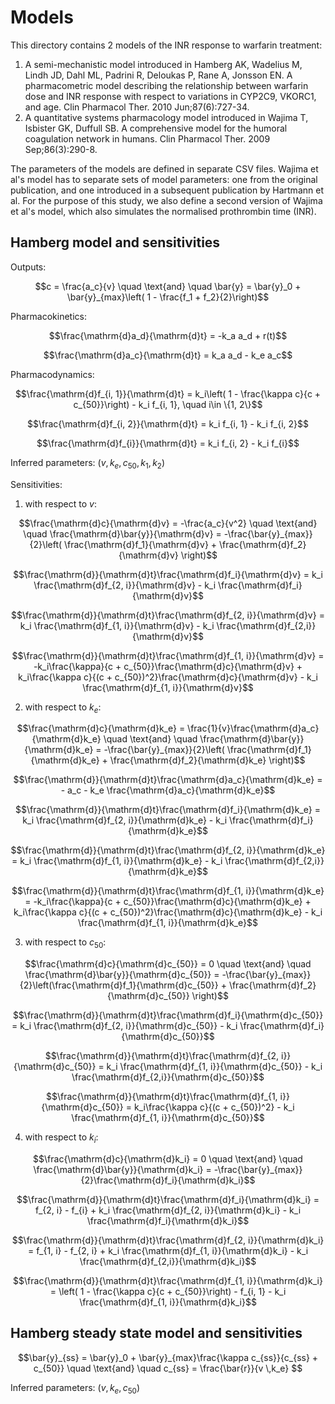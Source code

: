 # Models

This directory contains 2 models of the INR response to warfarin treatment:

1. A semi-mechanistic model introduced in Hamberg AK, Wadelius M, Lindh JD, Dahl ML, Padrini R, Deloukas P,
    Rane A, Jonsson EN. A pharmacometric model describing the relationship
    between warfarin dose and INR response with respect to variations in
    CYP2C9, VKORC1, and age. Clin Pharmacol Ther. 2010 Jun;87(6):727-34.
2. A quantitative systems pharmacology model introduced in Wajima T, Isbister GK, Duffull SB. A
    comprehensive model for the humoral coagulation network in humans. Clin Pharmacol Ther. 2009
    Sep;86(3):290-8.

The parameters of the models are defined in separate CSV files. Wajima et al's
model has to separate sets of model parameters: one from the original publication,
and one introduced in a subsequent publication by Hartmann et al. For the purpose
of this study, we also define a second version of Wajima et al's model, which
also simulates the normalised prothrombin time (INR).

## Hamberg model and sensitivities

Outputs:
```math
c = \frac{a_c}{v} \quad \text{and} \quad \bar{y} = \bar{y}_0 + \bar{y}_{max}\left( 1 - \frac{f_1 + f_2}{2}\right)
```

Pharmacokinetics:
```math
\frac{\mathrm{d}a_d}{\mathrm{d}t} = -k_a a_d + r(t)
```
```math
\frac{\mathrm{d}a_c}{\mathrm{d}t} = k_a a_d - k_e a_c
```

Pharmacodynamics:
```math
\frac{\mathrm{d}f_{i, 1}}{\mathrm{d}t} = k_i\left( 1 - \frac{\kappa c}{c + c_{50}}\right) - k_i f_{i, 1}, \quad i\in \{1, 2\}
```
```math
\frac{\mathrm{d}f_{i, 2}}{\mathrm{d}t} = k_i f_{i, 1} - k_i f_{i, 2}
```
```math
\frac{\mathrm{d}f_{i}}{\mathrm{d}t} = k_i f_{i, 2} - k_i f_{i}
```

Inferred parameters: $(v, k_e, c_{50}, k_1, k_2)$

Sensitivities:

1. with respect to $v$:
```math
\frac{\mathrm{d}c}{\mathrm{d}v} = -\frac{a_c}{v^2}
\quad \text{and} \quad
\frac{\mathrm{d}\bar{y}}{\mathrm{d}v} = -\frac{\bar{y}_{max}}{2}\left( \frac{\mathrm{d}f_1}{\mathrm{d}v} + \frac{\mathrm{d}f_2}{\mathrm{d}v} \right)
```
```math
\frac{\mathrm{d}}{\mathrm{d}t}\frac{\mathrm{d}f_i}{\mathrm{d}v} = k_i \frac{\mathrm{d}f_{2, i}}{\mathrm{d}v} - k_i \frac{\mathrm{d}f_i}{\mathrm{d}v}
```
```math
\frac{\mathrm{d}}{\mathrm{d}t}\frac{\mathrm{d}f_{2, i}}{\mathrm{d}v} = k_i \frac{\mathrm{d}f_{1, i}}{\mathrm{d}v} - k_i \frac{\mathrm{d}f_{2,i}}{\mathrm{d}v}
```
```math
\frac{\mathrm{d}}{\mathrm{d}t}\frac{\mathrm{d}f_{1, i}}{\mathrm{d}v} = -k_i\frac{\kappa}{c + c_{50}}\frac{\mathrm{d}c}{\mathrm{d}v} + k_i\frac{\kappa c}{(c + c_{50})^2}\frac{\mathrm{d}c}{\mathrm{d}v} - k_i \frac{\mathrm{d}f_{1, i}}{\mathrm{d}v}
```

2. with respect to $k_e$:
```math
\frac{\mathrm{d}c}{\mathrm{d}k_e} = \frac{1}{v}\frac{\mathrm{d}a_c}{\mathrm{d}k_e}
\quad \text{and} \quad
\frac{\mathrm{d}\bar{y}}{\mathrm{d}k_e} = -\frac{\bar{y}_{max}}{2}\left( \frac{\mathrm{d}f_1}{\mathrm{d}k_e} + \frac{\mathrm{d}f_2}{\mathrm{d}k_e} \right)
```
```math
\frac{\mathrm{d}}{\mathrm{d}t}\frac{\mathrm{d}a_c}{\mathrm{d}k_e} = - a_c - k_e \frac{\mathrm{d}a_c}{\mathrm{d}k_e}
```
```math
\frac{\mathrm{d}}{\mathrm{d}t}\frac{\mathrm{d}f_i}{\mathrm{d}k_e} = k_i \frac{\mathrm{d}f_{2, i}}{\mathrm{d}k_e} - k_i \frac{\mathrm{d}f_i}{\mathrm{d}k_e}
```
```math
\frac{\mathrm{d}}{\mathrm{d}t}\frac{\mathrm{d}f_{2, i}}{\mathrm{d}k_e} = k_i \frac{\mathrm{d}f_{1, i}}{\mathrm{d}k_e} - k_i \frac{\mathrm{d}f_{2,i}}{\mathrm{d}k_e}
```
```math
\frac{\mathrm{d}}{\mathrm{d}t}\frac{\mathrm{d}f_{1, i}}{\mathrm{d}k_e} = -k_i\frac{\kappa}{c + c_{50}}\frac{\mathrm{d}c}{\mathrm{d}k_e} + k_i\frac{\kappa c}{(c + c_{50})^2}\frac{\mathrm{d}c}{\mathrm{d}k_e} - k_i \frac{\mathrm{d}f_{1, i}}{\mathrm{d}k_e}
```

3. with respect to $c_{50}$:
```math
\frac{\mathrm{d}c}{\mathrm{d}c_{50}} = 0
\quad \text{and} \quad
\frac{\mathrm{d}\bar{y}}{\mathrm{d}c_{50}} = -\frac{\bar{y}_{max}}{2}\left(\frac{\mathrm{d}f_1}{\mathrm{d}c_{50}} + \frac{\mathrm{d}f_2}{\mathrm{d}c_{50}} \right)
```
```math
\frac{\mathrm{d}}{\mathrm{d}t}\frac{\mathrm{d}f_i}{\mathrm{d}c_{50}} = k_i \frac{\mathrm{d}f_{2, i}}{\mathrm{d}c_{50}} - k_i \frac{\mathrm{d}f_i}{\mathrm{d}c_{50}}
```
```math
\frac{\mathrm{d}}{\mathrm{d}t}\frac{\mathrm{d}f_{2, i}}{\mathrm{d}c_{50}} = k_i \frac{\mathrm{d}f_{1, i}}{\mathrm{d}c_{50}} - k_i \frac{\mathrm{d}f_{2,i}}{\mathrm{d}c_{50}}
```
```math
\frac{\mathrm{d}}{\mathrm{d}t}\frac{\mathrm{d}f_{1, i}}{\mathrm{d}c_{50}} = k_i\frac{\kappa c}{(c + c_{50})^2} - k_i \frac{\mathrm{d}f_{1, i}}{\mathrm{d}c_{50}}
```

4. with respect to $k_i$:
```math
\frac{\mathrm{d}c}{\mathrm{d}k_i} = 0
\quad \text{and} \quad
\frac{\mathrm{d}\bar{y}}{\mathrm{d}k_i} = -\frac{\bar{y}_{max}}{2}\frac{\mathrm{d}f_i}{\mathrm{d}k_i}
```
```math
\frac{\mathrm{d}}{\mathrm{d}t}\frac{\mathrm{d}f_i}{\mathrm{d}k_i} = f_{2, i} - f_{i} + k_i \frac{\mathrm{d}f_{2, i}}{\mathrm{d}k_i} - k_i \frac{\mathrm{d}f_i}{\mathrm{d}k_i}
```
```math
\frac{\mathrm{d}}{\mathrm{d}t}\frac{\mathrm{d}f_{2, i}}{\mathrm{d}k_i} = f_{1, i} - f_{2, i} + k_i \frac{\mathrm{d}f_{1, i}}{\mathrm{d}k_i} - k_i \frac{\mathrm{d}f_{2,i}}{\mathrm{d}k_i}
```
```math
\frac{\mathrm{d}}{\mathrm{d}t}\frac{\mathrm{d}f_{1, i}}{\mathrm{d}k_i} = \left( 1 - \frac{\kappa c}{c + c_{50}}\right) - f_{i, 1} - k_i \frac{\mathrm{d}f_{1, i}}{\mathrm{d}k_i}
```

## Hamberg steady state model and sensitivities

```math
\bar{y}_{ss} = \bar{y}_0 + \bar{y}_{max}\frac{\kappa c_{ss}}{c_{ss} + c_{50}} \quad \text{and} \quad c_{ss} = \frac{\bar{r}}{v \,k_e} 
```

Inferred parameters: $(v, k_e, c_{50})$

